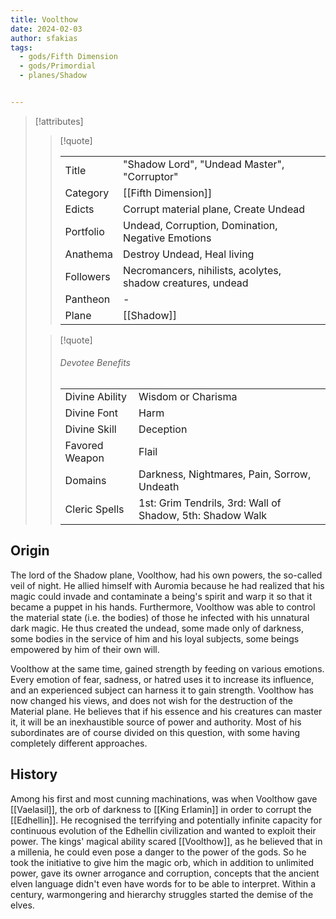 ```yaml
---
title: Voolthow
date: 2024-02-03
author: sfakias
tags:
  - gods/Fifth Dimension
  - gods/Primordial
  - planes/Shadow


---
```

> [!attributes]
> 
> > [!quote]
> >
> > | | |
> > | --- | --- |
> > | Title | "Shadow Lord", "Undead Master", "Corruptor" |
> > | Category | [[Fifth Dimension]] |
> > | Edicts | Corrupt material plane, Create Undead |
> > | Portfolio | Undead, Corruption, Domination, Negative Emotions |
> > | Anathema | Destroy Undead, Heal living |
> > | Followers | Necromancers, nihilists, acolytes, shadow creatures, undead |
> > | Pantheon | - |
> > | Plane | [[Shadow]] |
>
> > [!quote]
> > 
> > ###### Devotee Benefits
> > | | |
> > | --- | --- |
> > | Divine Ability | Wisdom or Charisma |
> > | Divine Font | Harm |
> > | Divine Skill | Deception |
> > | Favored Weapon | Flail |
> > | Domains | Darkness, Nightmares, Pain, Sorrow, Undeath |
> > | Cleric Spells | 1st: Grim Tendrils, 3rd: Wall of Shadow, 5th: Shadow Walk |

## Origin

The lord of the Shadow plane, Voolthow, had his own powers, the so-called veil of night. He allied himself with Auromia because he had realized that his magic could invade and contaminate a being's spirit and warp it so that it became a puppet in his hands. Furthermore, Voolthow was able to control the material state (i.e. the bodies) of those he infected with his unnatural dark magic. He thus created the undead, some made only of darkness, some bodies in the service of him and his loyal subjects, some beings empowered by him of their own will.

Voolthow at the same time, gained strength by feeding on various emotions. Every emotion of fear, sadness, or hatred uses it to increase its influence, and an experienced subject can harness it to gain strength. Voolthow has now changed his views, and does not wish for the destruction of the Material plane. He believes that if his essence and his creatures can master it, it will be an inexhaustible source of power and authority. Most of his subordinates are of course divided on this question, with some having completely different approaches.

## History

Among his first and most cunning machinations, was when Voolthow gave [[Vaelasil]], the orb of darkness to [[King Erlamin]] in order to corrupt the [[Edhellin]]. He recognised the terrifying and potentially infinite capacity for continuous evolution of the Edhellin civilization and wanted to exploit their power. The kings' magical ability scared [[Voolthow]], as he believed that in a millenia, he could even pose a danger to the power of the gods. So he took the initiative to give him the magic orb, which in addition to unlimited power, gave its owner arrogance and corruption, concepts that the ancient elven language didn't even have words for to be able to interpret. Within a century, warmongering and hierarchy struggles started the demise of the elves.
